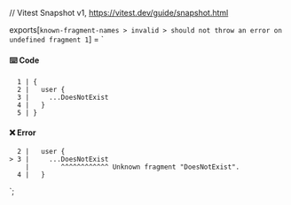 // Vitest Snapshot v1, https://vitest.dev/guide/snapshot.html

exports[`known-fragment-names > invalid > should not throw an error on undefined fragment 1`] = `
#### ⌨️ Code

      1 | {
      2 |   user {
      3 |     ...DoesNotExist
      4 |   }
      5 | }

#### ❌ Error

      2 |   user {
    > 3 |     ...DoesNotExist
        |        ^^^^^^^^^^^^ Unknown fragment "DoesNotExist".
      4 |   }
`;

